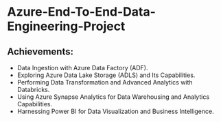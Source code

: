 # Azure-End-To-End-Data-Engineering-Project

## Achievements: ##
* Data Ingestion with Azure Data Factory (ADF).
* Exploring Azure Data Lake Storage (ADLS) and Its Capabilities.
* Performing Data Transformation and Advanced Analytics with Databricks.
* Using Azure Synapse Analytics for Data Warehousing and Analytics Capabilities.
* Harnessing Power BI for Data Visualization and Business Intelligence.
